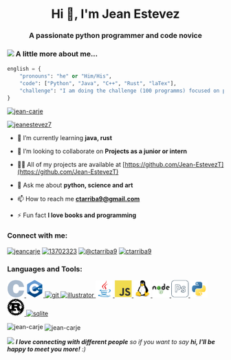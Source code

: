 <h1 align="center">Hi 👋, I'm Jean Estevez</h1>
<h3 align="center">A passionate python programmer and code novice</h3>

### <img src="https://media.giphy.com/media/VgCDAzcKvsR6OM0uWg/giphy.gif" width="50"> A little more about me...  
```python
english = {
    "pronouns": "he" or "Him/His",
    "code": ["Python", "Java", "C++", "Rust", "laTex"],
    "challenge": "I am doing the challenge (100 programms) focused on python, javascrip, java and c++"
}
```
<p align="left"> <a href="https://github.com/ryo-ma/github-profile-trophy"><img src="https://github-profile-trophy.vercel.app/?username=jean-carje" alt="jean-carje" /></a> </p>

<p align="left"> <a href="https://twitter.com/jeanestevez7" target="blank"><img src="https://img.shields.io/twitter/follow/jeanestevez7?logo=twitter&style=for-the-badge" alt="jeanestevez7" /></a> </p>

- 🌱 I’m currently learning **java, rust**

- 👯 I’m looking to collaborate on **Projects as a junior or intern**

- 👨‍💻 All of my projects are available at [https://github.com/Jean-EstevezT](https://github.com/Jean-EstevezT)

- 💬 Ask me about **python, science and art**

- 📫 How to reach me **ctarriba9@gmail.com**

- ⚡ Fun fact **I love books and programming**

<h3 align="left">Connect with me:</h3>
<p align="left">
<a href="https://dev.to/jeancarje" target="blank"><img align="center" src="https://raw.githubusercontent.com/rahuldkjain/github-profile-readme-generator/master/src/images/icons/Social/devto.svg" alt="jeancarje" height="30" width="40" /></a>
<a href="https://stackoverflow.com/users/13702323" target="blank"><img align="center" src="https://raw.githubusercontent.com/rahuldkjain/github-profile-readme-generator/master/src/images/icons/Social/stack-overflow.svg" alt="13702323" height="30" width="40" /></a>
<a href="https://www.hackerrank.com/@ctarriba9" target="blank"><img align="center" src="https://raw.githubusercontent.com/rahuldkjain/github-profile-readme-generator/master/src/images/icons/Social/hackerrank.svg" alt="@ctarriba9" height="30" width="40" /></a>
<a href="https://www.leetcode.com/ctarriba9" target="blank"><img align="center" src="https://raw.githubusercontent.com/rahuldkjain/github-profile-readme-generator/master/src/images/icons/Social/leet-code.svg" alt="ctarriba9" height="30" width="40" /></a>
</p>

<h3 align="left">Languages and Tools:</h3>
<p align="left"> <a href="https://www.cprogramming.com/" target="_blank" rel="noreferrer"> <img src="https://raw.githubusercontent.com/devicons/devicon/master/icons/c/c-original.svg" alt="c" width="40" height="40"/> </a> <a href="https://www.w3schools.com/cpp/" target="_blank" rel="noreferrer"> <img src="https://raw.githubusercontent.com/devicons/devicon/master/icons/cplusplus/cplusplus-original.svg" alt="cplusplus" width="40" height="40"/> </a> <a href="https://git-scm.com/" target="_blank" rel="noreferrer"> <img src="https://www.vectorlogo.zone/logos/git-scm/git-scm-icon.svg" alt="git" width="40" height="40"/> </a> <a href="https://www.adobe.com/in/products/illustrator.html" target="_blank" rel="noreferrer"> <img src="https://www.vectorlogo.zone/logos/adobe_illustrator/adobe_illustrator-icon.svg" alt="illustrator" width="40" height="40"/> </a> <a href="https://www.java.com" target="_blank" rel="noreferrer"> <img src="https://raw.githubusercontent.com/devicons/devicon/master/icons/java/java-original.svg" alt="java" width="40" height="40"/> </a> <a href="https://developer.mozilla.org/en-US/docs/Web/JavaScript" target="_blank" rel="noreferrer"> <img src="https://raw.githubusercontent.com/devicons/devicon/master/icons/javascript/javascript-original.svg" alt="javascript" width="40" height="40"/> </a> <a href="https://www.linux.org/" target="_blank" rel="noreferrer"> <img src="https://raw.githubusercontent.com/devicons/devicon/master/icons/linux/linux-original.svg" alt="linux" width="40" height="40"/> </a> <a href="https://nodejs.org" target="_blank" rel="noreferrer"> <img src="https://raw.githubusercontent.com/devicons/devicon/master/icons/nodejs/nodejs-original-wordmark.svg" alt="nodejs" width="40" height="40"/> </a> <a href="https://www.photoshop.com/en" target="_blank" rel="noreferrer"> <img src="https://raw.githubusercontent.com/devicons/devicon/master/icons/photoshop/photoshop-line.svg" alt="photoshop" width="40" height="40"/> </a> <a href="https://www.python.org" target="_blank" rel="noreferrer"> <img src="https://raw.githubusercontent.com/devicons/devicon/master/icons/python/python-original.svg" alt="python" width="40" height="40"/> </a> <a href="https://www.rust-lang.org" target="_blank" rel="noreferrer"> <img src="https://raw.githubusercontent.com/devicons/devicon/master/icons/rust/rust-plain.svg" alt="rust" width="40" height="40"/> </a> <a href="https://www.sqlite.org/" target="_blank" rel="noreferrer"> <img src="https://www.vectorlogo.zone/logos/sqlite/sqlite-icon.svg" alt="sqlite" width="40" height="40"/> </a> </p>


<p><img align="left" src="https://github-readme-stats.vercel.app/api/top-langs?username=jean-carje&show_icons=true&theme=dark&locale=en&layout=compact" alt="jean-carje" /></p>

<p>&nbsp;<img align="center" src="https://github-readme-stats.vercel.app/api?username=jean-carje&show_icons=true&theme=dark&locale=en" alt="jean-carje" /></p>

<img src="https://media.giphy.com/media/LnQjpWaON8nhr21vNW/giphy.gif" width="60"> <em><b>I love connecting with different people</b> so if you want to say <b>hi, I'll be happy to meet you more!</b> :)</em>
